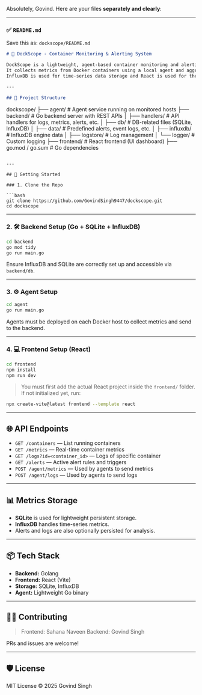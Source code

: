 Absolutely, Govind. Here are your files **separately and clearly**:

---

### ✅ `README.md`

Save this as: `dockscope/README.md`

```markdown
# 🐳 DockScope - Container Monitoring & Alerting System

DockScope is a lightweight, agent-based container monitoring and alerting tool.  
It collects metrics from Docker containers using a local agent and aggregates them on a central backend.  
InfluxDB is used for time-series data storage and React is used for the frontend dashboard.

---

## 📁 Project Structure
```

dockscope/
├── agent/ # Agent service running on monitored hosts
├── backend/ # Go backend server with REST APIs
│ ├── handlers/ # API handlers for logs, metrics, alerts, etc.
│ ├── db/ # DB-related files (SQLite, InfluxDB)
│ ├── data/ # Predefined alerts, event logs, etc.
│ ├── influxdb/ # InfluxDB engine data
│ ├── logstore/ # Log management
│ └── logger/ # Custom logging
├── frontend/ # React frontend (UI dashboard)
├── go.mod / go.sum # Go dependencies

````

---

## 🚀 Getting Started

### 1. Clone the Repo

```bash
git clone https://github.com/GovindSingh9447/dockscope.git
cd dockscope
````

---

### 2. 🛠️ Backend Setup (Go + SQLite + InfluxDB)

```bash
cd backend
go mod tidy
go run main.go
```

Ensure InfluxDB and SQLite are correctly set up and accessible via `backend/db`.

---

### 3. ⚙️ Agent Setup

```bash
cd agent
go run main.go
```

Agents must be deployed on each Docker host to collect metrics and send to the backend.

---

### 4. 💻 Frontend Setup (React)

```bash
cd frontend
npm install
npm run dev
```

> You must first add the actual React project inside the `frontend/` folder.
> If not initialized yet, run:

```bash
npx create-vite@latest frontend --template react
```

---

## 🌐 API Endpoints

- `GET /containers` — List running containers
- `GET /metrics` — Real-time container metrics
- `GET /logs?id=<container_id>` — Logs of specific container
- `GET /alerts` — Active alert rules and triggers
- `POST /agent/metrics` — Used by agents to send metrics
- `POST /agent/logs` — Used by agents to send logs

---

## 📊 Metrics Storage

- **SQLite** is used for lightweight persistent storage.
- **InfluxDB** handles time-series metrics.
- Alerts and logs are also optionally persisted for analysis.

---

## 📦 Tech Stack

- **Backend:** Golang
- **Frontend:** React (Vite)
- **Storage:** SQLite, InfluxDB
- **Agent:** Lightweight Go binary

---

## 👨‍💻 Contributing

> Frontend: Sahana Naveen
> Backend: Govind Singh

PRs and issues are welcome!

---

## 🛡️ License

MIT License © 2025 Govind Singh

```


```
